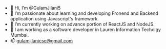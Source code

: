 - 👋 Hi, I’m @GulamJilani5
- 👀 I’m passionate about learning and developing Fronend and Backend application using Javascript's framework.
- 🌱 I’m currently working on advance portion of ReactJS and NodeJS.
- 💞️ I am working as a software developer in Lauren Information Techolgy Mumbai.
- 📫 gulamjilanicse@gmail.com

<!---
GulamJilani5/GulamJilani5 is a ✨ special ✨ repository because its `README.md` (this file) appears on your GitHub profile.
You can click the Preview link to take a look at your changes.
--->
